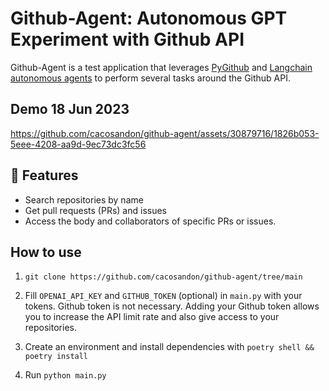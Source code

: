 # Github-Agent: Autonomous GPT Experiment with Github API

Github-Agent is a test application that leverages [PyGithub](https://github.com/PyGithub/PyGithub) and [Langchain autonomous agents](https://docs.langchain.com/docs/components/agents/) to perform several tasks around the Github API.

## Demo 18 Jun 2023
https://github.com/cacosandon/github-agent/assets/30879716/1826b053-5eee-4208-aa9d-9ec73dc3fc56



## 🧪 Features
- Search repositories by name
- Get pull requests (PRs) and issues
- Access the body and collaborators of specific PRs or issues.

## How to use
1. `git clone https://github.com/cacosandon/github-agent/tree/main`

2. Fill `OPENAI_API_KEY` and `GITHUB_TOKEN` (optional) in `main.py` with your tokens. Github token is not necessary. Adding your Github token allows you to increase the API limit rate and also give access to your repositories.

3. Create an environment and install dependencies with `poetry shell && poetry install`

4. Run `python main.py`
